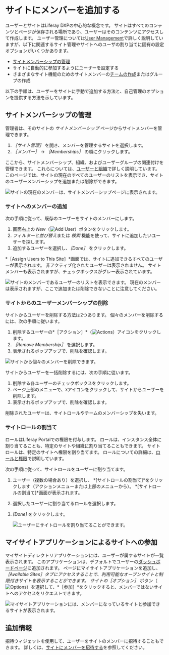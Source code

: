# サイトにメンバーを追加する

ユーザーとサイトはLiferay DXPの中心的な概念です。 サイトはすべてのコンテンツとページが保存される場所であり、ユーザーはそのコンテンツにアクセスして作成します。 ユーザー管理については[User Management](../../../users-and-permissions.md)で詳しく説明していますが、以下に関連するサイト管理やサイトへのユーザの割り当てに固有の設定オプションがいくつかあります。

* [サイトメンバーシップの管理](#managing-site-membership)
* サイトに自動的に参加するようにユーザーを設定する
* さまざまなサイト機能のためのサイトメンバーの[チームの作成](./creating-teams-for-sites.md)またはグループの作成

以下の手順は、ユーザーをサイトに手動で追加する方法と、自己管理のオプションを提供する方法を示しています。

## サイトメンバーシップの管理

管理者は、そのサイトの *サイトメンバーシップ* ページからサイトメンバーを管理できます。

1. *［サイト管理］* を開き、メンバーを管理するサイトを選択します。
1. *［メンバー］* &rarr; *［Memberships］* の順にクリックします。

ここから、サイトメンバーシップ、組織、およびユーザーグループの関連付けを管理できます。 これらについては、[ユーザーと組織](../../../users-and-permissions.md)で詳しく説明しています。 このページでは、サイトの現在のすべてのユーザーのリストを表示でき、サイトのユーザーメンバーシップを追加または削除ができます。

![サイトの現在のメンバーは、サイトメンバーシップページに表示されます。](./adding-members-to-sites/images/01.png)

### サイトへのメンバーの追加

次の手順に従って、既存のユーザーをサイトのメンバーにします。

1. 画面右上の *New*（![Add User](../../../images/icon-add.png)）ボタンをクリックします。
1. *フィルターと並び替え*または *検索* 機能を使って、サイトに追加したいユーザーを探します。
1. 追加するユーザーを選択し、*［Done］* をクリックします。

*［Assign Users to This Site］*画面では、サイトに追加できるすべてのユーザーが表示されます。 非アクティブ化されたユーザーは表示されません。 サイトメンバーも表示されますが、チェックボックスがグレー表示されています。

![サイトのメンバーであるユーザーのリストを表示できます。 現在のメンバーは表示されますが、ここで追加または削除できないことに注意してください。](./adding-members-to-sites/images/02.png)

### サイトからのユーザーメンバーシップの削除

サイトからユーザーを削除する方法は2つあります。 個々のメンバーを削除するには、次の手順に従います。

1. 削除するユーザーの*［アクション］*（![Actions](../../../images/icon-actions.png)）アイコンをクリックします。
2. *［Remove Membership］* を選択します。
3. 表示されるポップアップで、削除を確認します。

![サイトから個々のメンバーを削除できます。](./adding-members-to-sites/images/03.png)

サイトからユーザーを一括削除するには、次の手順に従います。

1. 削除する各ユーザーのチェックボックスをクリックします。
1. ページ上部のメニューで、`X`アイコンをクリックして、サイトからユーザーを削除します。
1. 表示されるポップアップで、削除を確認します。

削除されたユーザーは、サイトロールやチームのメンバーシップを失います。

### サイトロールの割当て

ロールはLiferay Portalでの権限を付与します。 ロールは、インスタンス全体に割り当てることも、特定のサイトや組織に割り当てることもできます。 サイトロールは、特定のサイトへ権限を割り当てます。 ロールについての詳細は、[ロールと権限](../../../users-and-permissions/roles-and-permissions/understanding-roles-and-permissions.md)で説明しています。

次の手順に従って、サイトロールをユーザーに割り当てます。

1. ユーザー（複数の場合あり）を選択し、 *[サイトロールの割当て]*をクリックします（アクションメニューまたは上部のメニューから）。 *[サイトロールの割当て]*画面が表示されます。
1. 選択したユーザーに割り当てるロールを選択します。
1. *[Done]* をクリックします。

    ![ユーザーにサイトロールを割り当てることができます。](./adding-members-to-sites/images/04.png)

## マイサイトアプリケーションによるサイトへの参加

マイサイトディレクトリアプリケーションには、ユーザーが属するサイトが一覧表示されます。 このアプリケーションは、デフォルトでユーザーの[ダッシュボードページ](../personal-sites.md)に追加されます。 ページにマイサイトアプリケーションを追加し、*［Available Sites］*タブにアクセスすることで、利用可能なオープンサイトと制限付きサイトを表示することができます。 サイトの*［オプション］* ボタン（![Options](../../../images/icon-actions.png)）を選択して、*［参加］*をクリックすると、メンバーではないサイトへのアクセスをリクエストできます。

![マイサイトアプリケーションには、メンバーになっているサイトと参加できるサイトが表示されます。](./adding-members-to-sites/images/05.png)

## 追加情報

招待ウィジェットを使用して、ユーザーをサイトのメンバーに招待することもできます。 詳しくは、[サイトにメンバーを招待する](./inviting-members-to-your-site.md)を参照してください。
